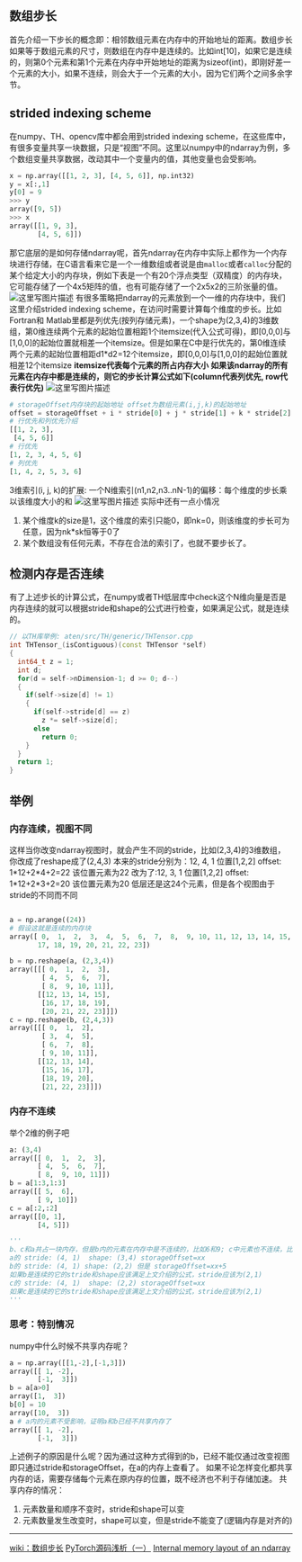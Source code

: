 ##  数组步长 ##
首先介绍一下步长的概念即：相邻数组元素在内存中的开始地址的距离。数组步长如果等于数组元素的尺寸，则数组在内存中是连续的。比如int[10]，如果它是连续的，则第0个元素和第1个元素在内存中开始地址的距离为sizeof(int)，即刚好差一个元素的大小，如果不连续，则会大于一个元素的大小，因为它们两个之间多余字节。

## strided indexing scheme ##
在numpy、TH、opencv库中都会用到strided indexing scheme，在这些库中，有很多变量共享一块数据，只是“视图”不同。这里以numpy中的ndarray为例，多个数组变量共享数据，改动其中一个变量内的值，其他变量也会受影响。

```python
x = np.array([[1, 2, 3], [4, 5, 6]], np.int32)
y = x[:,1]
y[0] = 9
>>> y
array([9, 5])
>>> x
array([[1, 9, 3],
       [4, 5, 6]])
```
那它底层的是如何存储ndarray呢，首先ndarray在内存中实际上都作为一个内存块进行存储，在C语言看来它是一个一维数组或者说是由`malloc`或者`calloc`分配的某个给定大小的内存块，例如下表是一个有20个浮点类型（双精度）的内存块，它可能存储了一个4x5矩阵的值，也有可能存储了一个2x5x2的三阶张量的值。
![这里写图片描述](//img-blog.csdn.net/2018031921100225?watermark/2/text/Ly9ibG9nLmNzZG4ubmV0L3UwMTMwMTA4ODk=/font/5a6L5L2T/fontsize/400/fill/I0JBQkFCMA==/dissolve/70)
有很多策略把ndarray的元素放到一个一维的内存块中，我们这里介绍strided indexing scheme，在访问时需要计算每个维度的步长。比如Fortran和 Matlab里都是列优先(按列存储元素)，一个shape为(2,3,4)的3维数组，第0维连续两个元素的起始位置相距1个itemsize(代入公式可得)，即[0,0,0]与[1,0,0]的起始位置就相差一个itemsize。但是如果在C中是行优先的，第0维连续两个元素的起始位置相距d1*d2=12个itemsize，即[0,0,0]与[1,0,0]的起始位置就相差12个itemsize
**itemsize代表每个元素的所占内存大小**
**如果该ndarray的所有元素在内存中都是连续的，则它的步长计算公式如下(column代表列优先, row代表行优先)**
![这里写图片描述](//img-blog.csdn.net/20180319213135991?watermark/2/text/Ly9ibG9nLmNzZG4ubmV0L3UwMTMwMTA4ODk=/font/5a6L5L2T/fontsize/400/fill/I0JBQkFCMA==/dissolve/70)

```python
# storageOffset内存块的起始地址 offset为数组元素(i,j,k)的起始地址
offset = storageOffset + i * stride[0] + j * stride[1] + k * stride[2]
# 行优先和列优先介绍
[[1, 2, 3],
 [4, 5, 6]]
# 行优先
[1, 2, 3, 4, 5, 6]
# 列优先
[1, 4, 2, 5, 3, 6]
```
3维索引(i, j, k)的扩展: 一个N维索引(n1,n2,n3..nN-1)的偏移：每个维度的步长乘以该维度大小的和
![这里写图片描述](//img-blog.csdn.net/20180319214213714?watermark/2/text/Ly9ibG9nLmNzZG4ubmV0L3UwMTMwMTA4ODk=/font/5a6L5L2T/fontsize/400/fill/I0JBQkFCMA==/dissolve/70)
实际中还有一点小情况
1. 某个维度k的size是1，这个维度的索引只能0，即nk=0，则该维度的步长可为任意，因为nk*sk恒等于0了
2. 某个数组没有任何元素，不存在合法的索引了，也就不要步长了。

## 检测内存是否连续 ##
有了上述步长的计算公式，在numpy或者TH低层库中check这个N维向量是否是内存连续的就可以根据stride和shape的公式进行检查，如果满足公式，就是连续的。
```c++
// 以TH库举例: aten/src/TH/generic/THTensor.cpp
int THTensor_(isContiguous)(const THTensor *self)
{
  int64_t z = 1;
  int d;
  for(d = self->nDimension-1; d >= 0; d--)
  {
    if(self->size[d] != 1)
    {
      if(self->stride[d] == z)
        z *= self->size[d];
      else
        return 0;
    }
  }
  return 1;
}
```

## 举例 ##

###  内存连续，视图不同 ##
这样当你改变ndarray视图时，就会产生不同的stride，比如(2,3,4)的3维数组，你改成了reshape成了(2,4,3)
本来的stride分别为：12, 4, 1 位置[1,2,2]  offset: 1\*12+2\*4+2=22  该位置元素为22
改为了:12, 3, 1 位置[1,2,2] offset: 1\*12+2\*3+2=20  该位置元素为20
低层还是这24个元素，但是各个视图由于stride的不同而不同

```python

a = np.arange((24))
# 假设这就是连续的内存块
array([ 0,  1,  2,  3,  4,  5,  6,  7,  8,  9, 10, 11, 12, 13, 14, 15, 16,
       17, 18, 19, 20, 21, 22, 23])

b = np.reshape(a, (2,3,4))
array([[[ 0,  1,  2,  3],
        [ 4,  5,  6,  7],
        [ 8,  9, 10, 11]],
       [[12, 13, 14, 15],
        [16, 17, 18, 19],
        [20, 21, 22, 23]]])
c = np.reshape(b, (2,4,3))
array([[[ 0,  1,  2],
        [ 3,  4,  5],
        [ 6,  7,  8],
        [ 9, 10, 11]],
       [[12, 13, 14],
        [15, 16, 17],
        [18, 19, 20],
        [21, 22, 23]]])


```

### 内存不连续 ###

举个2维的例子吧
```python
a: (3,4)
array([[ 0,  1,  2,  3],
       [ 4,  5,  6,  7],
       [ 8,  9, 10, 11]])
b = a[1:3,1:3]
array([[ 5,  6],
       [ 9, 10]])
c = a[:2,:2]
array([[0, 1],
       [4, 5]])

'''
b、c和a共占一块内存，但是b内的元素在内存中是不连续的，比如6和9; c中元素也不连续，比如1和4
a的 stride: (4, 1)  shape: (3,4) storageOffset=xx
b的 stride: (4, 1) shape: (2,2) 但是 storageOffset=xx+5
如果b是连续的它的stride和shape应该满足上文介绍的公式，stride应该为(2,1)
c的 stride: (4, 1)  shape: (2,2) storageOffset=xx
如果c是连续的它的stride和shape应该满足上文介绍的公式，stride应该为(2,1)
'''

```
### 思考：特别情况 ###
numpy中什么时候不共享内存呢？

```python
a = np.array([[1,-2],[-1,3]])
array([[ 1, -2],
       [-1,  3]])
b = a[a>0]
array([1,  3])
b[0] = 10
array([10,  3])
a # a内的元素不受影响，证明a和b已经不共享内存了
array([[ 1, -2],
       [-1,  3]])
```
上述例子的原因是什么呢？因为通过这种方式得到的b，已经不能仅通过改变视图即只通过stride和storageOffset，在a的内存上查看了。
如果不论怎样变化都共享内存的话，需要存储每个元素在原内存的位置，既不经济也不利于存储加速。
共享内存的情况：
1. 元素数量和顺序不变时，stride和shape可以变
2. 元素数量发生改变时，shape可以变，但是stride不能变了(逻辑内存是对齐的)


----------
[wiki：数组步长](https://zh.wikipedia.org/wiki/%E6%95%B0%E7%BB%84%E6%AD%A5%E9%95%BF)
[PyTorch源码浅析（一）](https://zhuanlan.zhihu.com/p/34496542)
[Internal memory layout of an ndarray](https://docs.scipy.org/doc/numpy/reference/arrays.ndarray.html#internal-memory-layout-of-an-ndarray)